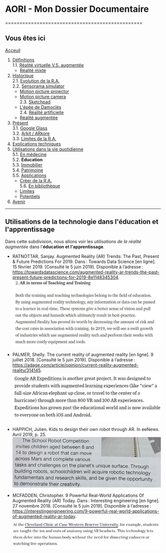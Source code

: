 # AORI - Mon Dossier Documentaire
================================================
## Vous êtes ici

[Acceuil](Introduction.md)  

1. [Définitions](Definition.md)    
  1.1. [Réalité virtuelle V.S. augmentée](vs.md)    
     * [Réalité mixte](mixed.md)  
2. [Historique](Histoire.md)  
  2.1. [Evolution de la R.A.](evolution.md)  
  2.2. [Sensorama simulator](sensorama.md)  
     * [Motion picture projector](premierei.md)   
     * [Motion picture camera](secondei.md)  
  2.3. [Sketchpad](logiciel.md)  
     * [L'épée de Damoclès](epee.md)  
  2.4. [Réalité artificielle](rearti.md)  
     *  [Réalité augmentée](ra.md)  
3. [Présent](present.md)  
  3.1. [Google Glass](google.md)      
  3.2. [Arkit / ARkore](os.md)  
  3.3. [Limites de la R.A.](limits.md)  
4. [Explications techniques](Fonctionnement.md)  
5. [Utilisations dans la vie quotidienne](utilisation.md)   
   5.1. [En médecine](medecine.md)    
   5.2. **Education**   
   5.3. [Immobilier](immobilier.md)  
   5.4. [Patrimoine](patrimoine.md)  
   5.5. [Applications](app.md)  
     * [Créer de la R.A.](creation.md)  
   5.6. [En bibliothèque](bibli.md)  
     *  [Limites](bibliL.md)  
     * [Potentiels](potentielb.md)   
 6. [Avenir](Avenir.md)    
 -----------------------------------------------
 
 __Utilisations__ de la technologie dans l'**éducation et l'apprentissage**
  --------------------------------------------------------------------------------------------------------------------------------------
Dans cette subdivision, nous allons voir les *utilisations de la réalité augmentée* dans l'__éducation et l'apprentissage__.

* RATNOTTAR, Sanjay. Augmented Reality (AR) Trends: The Past, Present & Future Predictions For 2019. Dans : Towards Data Science [en ligne]. 15 février 2019. [Consulté le 5 juin 2019]. Disponible à l’adresse : https://towardsdatascience.com/augmented-reality-ar-trends-the-past-present-future-predictions-for-2019-8e1148345304.  
![education 1](/Images/utiE3.JPG)  

* PALMER, Shelly. The current reality of augmented reality [en ligne]. 9 juillet 2018. [Consulté le 5 juin 2019]. Disponible à l’adresse : https://adage.com/article/opinion/current-reality-augmented-reality/314145.  
![education 2](/Images/utiE4.JPG)  
*   HAPPICH, Julien. Kids to design their own robot through AR. In eeNews. Avril 2019, p. 25.  
![education3](/Images/utiE5.JPG)  

* MCFADDEN, Christopher. 9 Powerful Real-World Applications Of Augmented Reality (AR) Today. Dans : Interesting engineering [en ligne]. 27 novembre 2018. [Consulté le 5 juin 2019]. Disponible à l’adresse : https://interestingengineering.com/9-powerful-real-world-applications-of-augmented-reality-ar-today.  
![education4](/Images/utiE6.JPG)  
